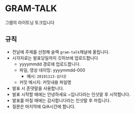 # GRAM-TALK
그램의 라이트닝 토크입니다



## 규칙

- 전날에 주제를 선정해 슬랙 `gram-talk`채널에 올립니다.
- 시각자료는 발표당일까지 깃허브에 업로드합니다 
  - yyyymmdd 경로에 업로드합니다.
  - 파일, 영상 네이밍: yyyymmdd-000
    - 예시: `20191113-김다은`
  - 커밋 메시지: 커밋내용 파일명
- 발표 시 존댓말을 사용합니다.
- 발표 시작할 때에는 안녕하세요 ~입니다라는 인삿말 후 시작합니다.
- 발표를 마칠 때에는 감사합니다라는 인삿말 후 마칩니다.
- 질문은 마지막에 Q/A시간에 합니다.
